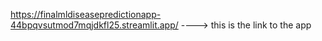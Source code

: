 https://finalmldiseasepredictionapp-44bpqvsutmod7mqjdkfl25.streamlit.app/ ----> this is the link to the app 
